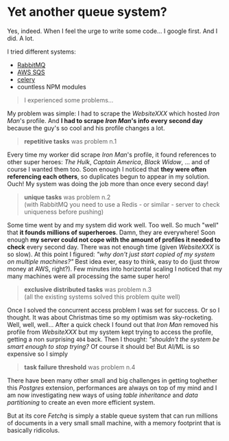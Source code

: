 # Yet another queue system?

Yes, indeed. When I feel the urge to write some code... I google first. And I did. A lot.

I tried different systems:

- [RabbitMQ](https://www.rabbitmq.com)
- [AWS SQS](https://aws.amazon.com/sqs)
- [celery](http://www.celeryproject.org)
- countless NPM modules

> I experienced some problems...

My problem was simple: I had to scrape the _WebsiteXXX_ which hosted _Iron Man_'s profile.
And **I had to scrape _Iron Man_'s info every second day** because the guy's so cool and his
profile changes a lot.

> **repetitive tasks** was problem n.1

Every time my worker did scrape _Iron Man_'s profile, it found references to other super heroes:
_The Hulk_, _Captain America_, _Black Widow_, ... and of course I wanted them too. Soon enough
I noticed that **they were often referencing each others**, so duplicates begun to appear in
my solution. Ouch! My system was doing the job more than once every second day!

> **unique tasks** was problem n.2  
> (with RabbitMQ you need to use a Redis - or similar - server to check uniqueness before pushing)

Some time went by and my system did work well. Too well. So much "well" that **it founds millions of
superheroes**. Damn, they are everywhere! Soon enough **my server could not cope with the amount of
profiles it needed to check** every second day. There was not enough time (given _WebsiteXXX_ is so slow).
At this point I figured: _"why don't just start copied of my system on multiple machines?"_ 
Best idea ever, easy to think, easy to do (just throw money at AWS, right?). Few minutes into 
horizontal scaling I noticed that my many machines were all processing the same super hero!

> **exclusive distributed tasks**  was problem n.3  
> (all the existing systems solved this problem quite well)

Once I solved the concurrent access problem I was set for success. Or so I thought. It was about
Christmas time so my optimism was sky-rocketing. Well, well, well... After a quick check I found
out that _Iron Man_ removed his profile from _WebsiteXXX_ but my system kept trying to access
the profile, getting a non surprising `404` back. Then I thought: _"shouldn't the system be
smart enough to stop trying?_ Of course it should be! But AI/ML is so expensive so I simply

> **task failure threshold** was problem n.4

There have been many other small and big challenges in getting toghether this _Postgres_ extension,
performances are always on top of my mind and I am now investigating new ways of using _table
inheritance_ and _data partitioning_ to create an even more efficient system.

But at its core _Fetchq_ is simply a stable queue system that can run millions of documents in a
very small small machine, with a memory footprint that is basically ridicolus.
